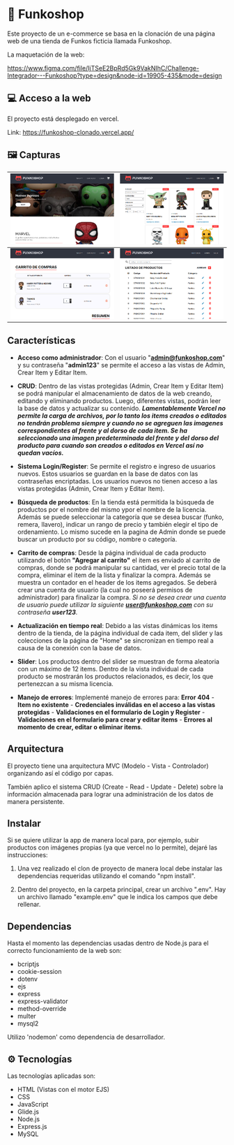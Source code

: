 # :shopping_cart: Funkoshop

Este proyecto de un e-commerce se basa en la clonación de una página web de una tienda de Funkos ficticia llamada Funkoshop.

La maquetación de la web:

https://www.figma.com/file/IjTSeE2BpRd5Gk9VakNIhC/Challenge-Integrador---Funkoshop?type=design&node-id=19905-435&mode=design

## :computer: Acceso a la web

El proyecto está desplegado en vercel.

Link: https://funkoshop-clonado.vercel.app/

## :framed_picture: Capturas

| ![Captura 1](/public/img/capturas/screen-1.png) | ![Captura 2](/public/img/capturas/screen-2.png) |
|---|---|
| ![Captura 3](/public/img/capturas/screen-3.png) | ![Captura 4](/public/img/capturas/screen-4.png) |

## Características

- **Acceso como administrador**: Con el usuario "**admin@funkoshop.com**" y su contraseña "**admin123**" se permite el acceso a las vistas de Admin, Crear Item y Editar Item.

- **CRUD**: Dentro de las vistas protegidas (Admin, Crear Item y Editar Item) se podrá manipular el almacenamiento de datos de la web creando, editando y eliminando productos. Luego, diferentes vistas, podrán leer la base de datos y actualizar su contenido. ***Lamentablemente Vercel no permite la carga de archivos, por lo tanto los items creados o editados no tendrán problema siempre y cuando no se agreguen las imagenes correspondientes al frente y al dorso de cada item. Se ha seleccionado una imagen predeterminada del frente y del dorso del producto para cuando son creados o editados en Vercel así no quedan vacíos.***

- **Sistema Login/Register**: Se permite el registro e ingreso de usuarios nuevos. Estos usuarios se guardan en la base de datos con las contraseñas encriptadas. Los usuarios nuevos no tienen acceso a las vistas protegidas (Admin, Crear Item y Editar Item).

- **Búsqueda de productos**: En la tienda está permitida la búsqueda de productos por el nombre del mismo ypor el nombre de la licencia. Además se puede seleccionar la categoría que se desea buscar (funko, remera, llavero), indicar un rango de precio y también elegir el tipo de ordenamiento. Lo mismo sucede en la pagina de Admin donde se puede buscar un producto por su código, nombre o categoría.

- **Carrito de compras**: Desde la página individual de cada producto utilizando el botón **"Agregar al carrito"** el item es enviado al carrito de compras, donde se podrá manipular su cantidad, ver el precio total de la compra, eliminar el item de la lista y finalizar la compra. Además se muestra un contador en el header de los items agregados. Se deberá crear una cuenta de usuario (la cual no poseerá permisos de administrador) para finalizar la compra. *Si no se desea crear una cuenta de usuario puede utilizar la siguiente **user@funkoshop.com** con su contraseña **user123**.*

- **Actualización en tiempo real**: Debido a las vistas dinámicas los items dentro de la tienda, de la página individual de cada item, del slider y las colecciones de la página de "Home" se sincronizan en tiempo real a causa de la conexión con la base de datos.

- **Slider**: Los productos dentro del slider se muestran de forma aleatoria con un máximo de 12 items. Dentro de la vista individual de cada producto se mostrarán los productos relacionados, es decir, los que pertenezcan a su misma licencia.

- **Manejo de errores**: Implementé manejo de errores para: **Error 404** - **Item no existente** - **Credenciales inválidas en el acceso a las vistas protegidas** - **Validaciones en el formulario de Login y Register** - **Validaciones en el formulario para crear y editar items** - **Errores al momento de crear, editar o eliminar items**.

## Arquitectura

El proyecto tiene una arquitectura MVC (Modelo - Vista - Controlador) organizando así el código por capas. 

También aplico el sistema CRUD (Create - Read - Update - Delete) sobre la información almacenada para lograr una administración de los datos de manera persistente.

## Instalar

Si se quiere utilizar la app de manera local para, por ejemplo, subir productos con imágenes propias (ya que vercel no lo permite), dejaré las instrucciones:

1. Una vez realizado el clon de proyecto de manera local debe instalar las dependencias requeridas utilizando el comando "npm install".

2. Dentro del proyecto, en la carpeta principal, crear un archivo ".env". Hay un archivo llamado "example.env" que le indica los campos que debe rellenar.

## Dependencias

Hasta el momento las dependencias usadas dentro de Node.js para el correcto funcionamiento de la web son:

- bcriptjs
- cookie-session
- dotenv
- ejs
- express
- express-validator
- method-override
- multer
- mysql2

Utilizo 'nodemon' como dependencia de desarrollador.

## :gear: Tecnologías

Las tecnologías aplicadas son:

- HTML (Vistas con el motor EJS)
- CSS
- JavaScript
- Glide.js
- Node.js
- Express.js
- MySQL